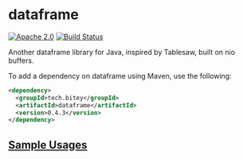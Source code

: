 # dataframe

[![Apache 2.0](https://img.shields.io/github/license/nebula-plugins/nebula-project-plugin.svg)](http://www.apache.org/licenses/LICENSE-2.0)
[![Build Status](https://travis-ci.org/biteytech/dataframe.svg?branch=master)](https://travis-ci.org/biteytech/dataframe)

Another dataframe library for Java, inspired by Tablesaw, built on nio buffers.

To add a dependency on dataframe using Maven, use the following:

```xml
<dependency>
  <groupId>tech.bitey</groupId>
  <artifactId>dataframe</artifactId>
  <version>0.4.3</version>
</dependency>
```

## [Sample Usages](dataframe/src/test/java/tech/bitey/dataframe/SampleUsages.java)
